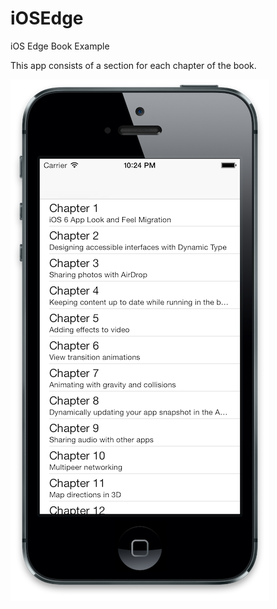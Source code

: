 iOSEdge
=======

iOS Edge Book Example

This app consists of a section for each chapter of the book.

![App Home Screen](/home-screenshot.png)
